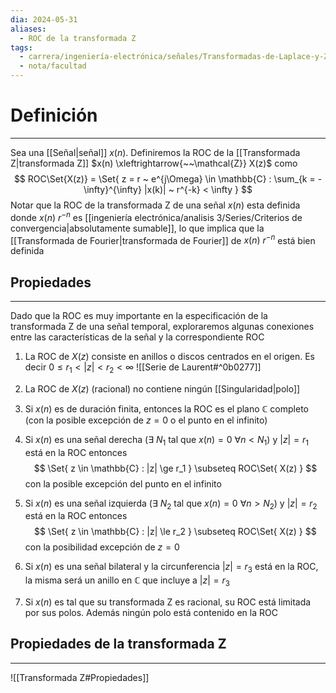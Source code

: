 ```yaml
---
dia: 2024-05-31
aliases:
  - ROC de la transformada Z
tags:
  - carrera/ingeniería-electrónica/señales/Transformadas-de-Laplace-y-Z
  - nota/facultad
---
```

# Definición
---
Sea una [[Señal|señal]] $x(n)$. Definiremos la ROC de la [[Transformada Z|transformada Z]] $x(n) \xleftrightarrow{~~\mathcal{Z}} X(z)$ como $$ ROC\Set{X(z)} = \Set{ z = r ~ e^{j\Omega} \in \mathbb{C} : \sum_{k = -\infty}^{\infty} |x(k)| ~ r^{-k} < \infty } $$
Notar que la ROC de la transformada Z de una señal $x(n)$ esta definida donde $x(n) ~ r^{-n}$ es [[ingeniería electrónica/analisis 3/Series/Criterios de convergencia|absolutamente sumable]], lo que implica que la [[Transformada de Fourier|transformada de Fourier]] de $x(n) ~ r^{-n}$ está bien definida

## Propiedades
---
Dado que la ROC es muy importante en la especificación de la transformada Z de una señal temporal, exploraremos algunas conexiones entre las características de la señal y la correspondiente ROC

1. La ROC de $X(z)$ consiste en anillos o discos centrados en el origen. Es decir $0 \le r_1 < |z| < r_2 < \infty$  ![[Serie de Laurent#^0b0277]]
   
2. La ROC de $X(z)$ (racional) no contiene ningún [[Singularidad|polo]]
   
3. Si $x(n)$ es de duración finita, entonces la ROC es el plano $\mathbb{C}$ completo (con la posible excepción de $z = 0$ o el punto en el infinito)
   
4. Si $x(n)$ es una señal derecha ($\exists ~ N_1$ tal que $x(n) = 0 ~ \forall n < N_1$) y $|z| = r_1$ está en la ROC entonces $$ \Set{ z \in \mathbb{C} : |z| \ge r_1 } \subseteq ROC\Set{ X(z) } $$ con la posible excepción del punto en el infinito
   
5. Si $x(n)$ es una señal izquierda ($\exists ~ N_2$ tal que $x(n) = 0 ~ \forall n > N_2$) y $|z| = r_2$ está en la ROC entonces $$ \Set{ z \in \mathbb{C} : |z| \le r_2 } \subseteq ROC\Set{ X(z) } $$ con la posibilidad excepción de $z = 0$
   
6. Si $x(n)$ es una señal bilateral y la circunferencia $|z| = r_3$ está en la ROC, la misma será un anillo en $\mathbb{C}$ que incluye a $|z| = r_3$
   
7. Si $x(n)$ es tal que su transformada Z es racional, su ROC está limitada por sus polos. Además ningún polo está contenido en la ROC

## Propiedades de la transformada Z
---
![[Transformada Z#Propiedades]]
